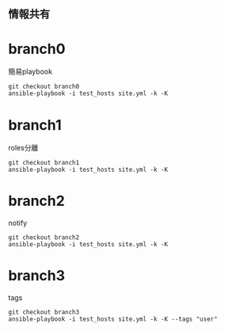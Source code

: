 情報共有
--
# branch0

簡易playbook

```
git checkout branch0
ansible-playbook -i test_hosts site.yml -k -K
```

# branch1

roles分離

```
git checkout branch1
ansible-playbook -i test_hosts site.yml -k -K
```

# branch2

notify

```
git checkout branch2
ansible-playbook -i test_hosts site.yml -k -K
```

# branch3

tags

```
git checkout branch3
ansible-playbook -i test_hosts site.yml -k -K --tags "user"
```
